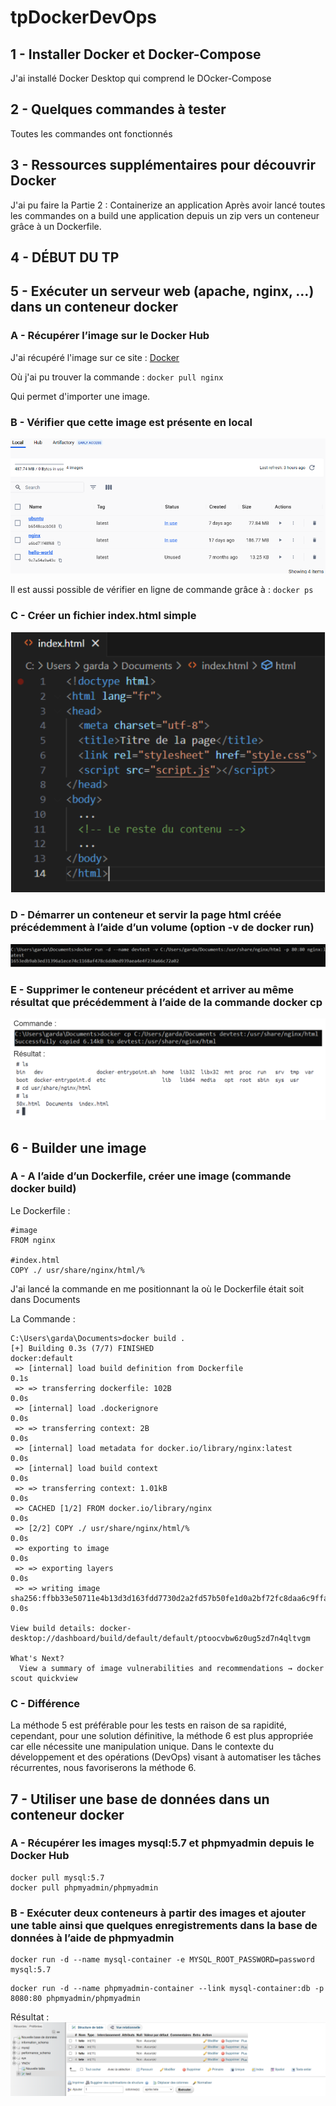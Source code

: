 # tpDockerDevOps

## 1 - Installer Docker et Docker-Compose
J'ai installé Docker Desktop qui comprend le DOcker-Compose
## 2 - Quelques commandes à tester
Toutes les commandes ont fonctionnés
## 3 - Ressources supplémentaires pour découvrir Docker
J'ai pu faire la Partie 2 : Containerize an application
Après avoir lancé toutes les commandes on a build une application depuis un zip vers un conteneur grâce à un Dockerfile.
## 4 - DÉBUT DU TP
## 5 - Exécuter un serveur web (apache, nginx, …) dans un conteneur docker
### A - Récupérer l’image sur le Docker Hub
J'ai récupéré l'image sur ce site : [Docker](https://hub.docker.com/_/nginx)

Où j'ai pu trouver la commande : `docker pull nginx`

Qui permet d'importer une image.

### B - Vérifier que cette image est présente en local
![graphique verification importation image](./img/localVerif.PNG)

Il est aussi possible de vérifier en ligne de commande grâce à : `docker ps`
### C - Créer un fichier index.html simple
![index html](./img/index.PNG)
### D - Démarrer un conteneur et servir la page html créée précédemment à l’aide d’un volume (option -v de docker run)
![cmd docker run -v](./img/dockerrunv.PNG)
### E - Supprimer le conteneur précédent et arriver au même résultat que précédemment à l’aide de la commande docker cp
![commande+result](./img/ec.PNG)

## 6 - Builder une image
### A - A l’aide d’un Dockerfile, créer une image (commande docker build)
Le Dockerfile :
```console
#image
FROM nginx

#index.html
COPY ./ usr/share/nginx/html/%
```
J'ai lancé la commande en me positionnant la où le Dockerfile était soit dans Documents

La Commande :
```console
C:\Users\garda\Documents>docker build .
[+] Building 0.3s (7/7) FINISHED                                                                         docker:default
 => [internal] load build definition from Dockerfile                                                               0.1s
 => => transferring dockerfile: 102B                                                                               0.0s
 => [internal] load .dockerignore                                                                                  0.0s
 => => transferring context: 2B                                                                                    0.0s
 => [internal] load metadata for docker.io/library/nginx:latest                                                    0.0s
 => [internal] load build context                                                                                  0.0s
 => => transferring context: 1.01kB                                                                                0.0s
 => CACHED [1/2] FROM docker.io/library/nginx                                                                      0.0s
 => [2/2] COPY ./ usr/share/nginx/html/%                                                                           0.0s
 => exporting to image                                                                                             0.0s
 => => exporting layers                                                                                            0.0s
 => => writing image sha256:ffbb33e50711e4b13d3d163fdd7730d2a2fd57b50fe1d0a2bf72fc8daa6c9ffa                       0.0s

View build details: docker-desktop://dashboard/build/default/default/ptoocvbw6z0ug5zd7n4qltvgm

What's Next?
  View a summary of image vulnerabilities and recommendations → docker scout quickview
```
### C - Différence

La méthode 5 est préférable pour les tests en raison de sa rapidité, cependant, pour une solution définitive, la méthode 6 est plus appropriée car elle nécessite une manipulation unique. Dans le contexte du développement et des opérations (DevOps) visant à automatiser les tâches récurrentes, nous favoriserons la méthode 6.

## 7 - Utiliser une base de données dans un conteneur docker
### A - Récupérer les images mysql:5.7 et phpmyadmin depuis le Docker Hub
```
docker pull mysql:5.7
docker pull phpmyadmin/phpmyadmin
```
### B - Exécuter deux conteneurs à partir des images et ajouter une table ainsi que quelques enregistrements dans la base de données à l’aide de phpmyadmin
```
docker run -d --name mysql-container -e MYSQL_ROOT_PASSWORD=password mysql:5.7
```

```
docker run -d --name phpmyadmin-container --link mysql-container:db -p 8080:80 phpmyadmin/phpmyadmin

```
Résultat : 
![insrBd](./img/inserBd.PNG)